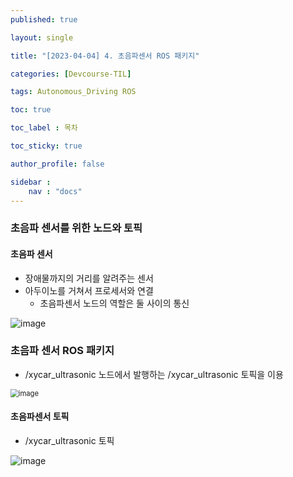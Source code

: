 ```yaml
---
published: true

layout: single

title: "[2023-04-04] 4. 초음파센서 ROS 패키지"

categories: [Devcourse-TIL]

tags: Autonomous_Driving ROS

toc: true

toc_label : 목차

toc_sticky: true

author_profile: false

sidebar :
    nav : "docs"
---
```




### 초음파 센서를 위한 노드와 토픽



#### 초음파 센서

- 장애물까지의 거리를 알려주는 센서
- 아두이노를 거쳐서 프로세서와 연결
  - 초음파센서 노드의 역할은 둘 사이의 통신

![image](https://user-images.githubusercontent.com/116723552/230739790-1ff43c40-7b29-4d42-b4fb-a270fd4966a0.png)



### 초음파 센서 ROS 패키지

- /xycar_ultrasonic 노드에서 발행하는 /xycar_ultrasonic 토픽을 이용

<img src="https://user-images.githubusercontent.com/116723552/230740036-8b374367-fb54-4b4e-8c34-566a57ff1bf7.png" alt="image" style="zoom: 80%;" />



#### 초음파센서 토픽

- /xycar_ultrasonic 토픽

![image](https://user-images.githubusercontent.com/116723552/230740577-f4bc361b-5e86-4d60-9871-4a3456eb57dc.png)
